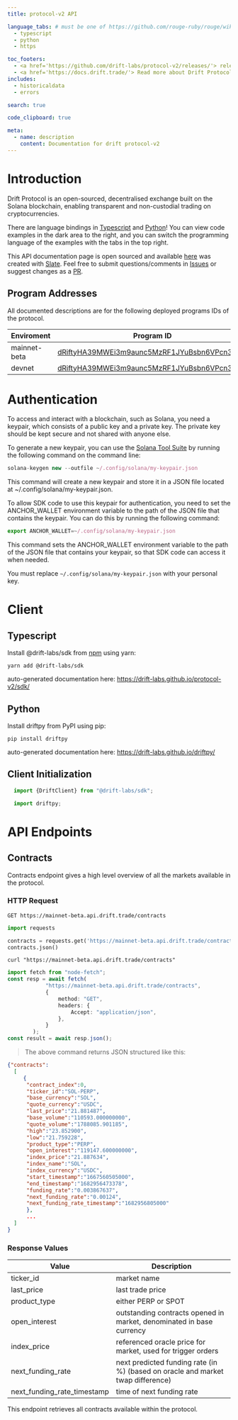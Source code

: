 ```yaml
---
title: protocol-v2 API

language_tabs: # must be one of https://github.com/rouge-ruby/rouge/wiki/List-of-supported-languages-and-lexers
  - typescript
  - python
  - https

toc_footers:
  - <a href='https://github.com/drift-labs/protocol-v2/releases/'> release history </a>
  - <a href='https://docs.drift.trade/'> Read more about Drift Protocol in Archbee</a>
includes:
  - historicaldata
  - errors

search: true

code_clipboard: true

meta:
  - name: description
    content: Documentation for drift protocol-v2
---
```


# Introduction

Drift Protocol is an open-sourced, decentralised exchange built on the Solana blockchain, enabling transparent and non-custodial trading on cryptocurrencies.

There are language bindings in [Typescript](https://github.com/drift-labs/protocol-v2/tree/master/sdk) and [Python](https://github.com/drift-labs/driftpy)! You can view code examples in the dark area to the right, and you can switch the programming language of the examples with the tabs in the top right.

This API documentation page is open sourced and available [here](https://github.com/drift-labs/v2-teacher) was created with [Slate](https://github.com/slatedocs/slate). Feel free to submit questions/comments in [Issues](https://github.com/drift-labs/v2-teacher/issues) or suggest changes as a [PR](https://github.com/drift-labs/v2-teacher/pulls).


## Program Addresses

<aside class="notice">
  All documented descriptions are for the following deployed programs IDs of the protocol.
</aside>

Enviroment | Program ID 
--------- | ------- |
mainnet-beta | [dRiftyHA39MWEi3m9aunc5MzRF1JYuBsbn6VPcn33UH](https://solscan.io/account/dRiftyHA39MWEi3m9aunc5MzRF1JYuBsbn6VPcn33UH)
devnet | [dRiftyHA39MWEi3m9aunc5MzRF1JYuBsbn6VPcn33UH](https://solscan.io/account/dRiftyHA39MWEi3m9aunc5MzRF1JYuBsbn6VPcn33UH?cluster=devnet) 


# Authentication
To access and interact with a blockchain, such as Solana, you need a keypair, which consists of a public key and a private key. The private key should be kept secure and not shared with anyone else.

To generate a new keypair, you can use the [Solana Tool Suite](https://docs.solana.com/cli/install-solana-cli-tools) by running the following command on the command line:

```typescript
solana-keygen new --outfile ~/.config/solana/my-keypair.json
```

This command will create a new keypair and store it in a JSON file located at ~/.config/solana/my-keypair.json.

To allow SDK code to use this keypair for authentication, you need to set the ANCHOR_WALLET environment variable to the path of the JSON file that contains the keypair. You can do this by running the following command:

```typescript
export ANCHOR_WALLET=~/.config/solana/my-keypair.json
```

This command sets the ANCHOR_WALLET environment variable to the path of the JSON file that contains your keypair, so that SDK code can access it when needed.

<aside class="notice">
  You must replace <code>~/.config/solana/my-keypair.json</code> with your personal key.
</aside>

# Client

## Typescript
Install @drift-labs/sdk from [npm](https://www.npmjs.com/package/@drift-labs/sdk) using yarn:

`yarn add @drift-labs/sdk`

auto-generated documentation here: https://drift-labs.github.io/protocol-v2/sdk/

## Python
Install driftpy from PyPI using pip:

`pip install driftpy`

auto-generated documentation here: https://drift-labs.github.io/driftpy/

## Client Initialization

```typescript
  import {DriftClient} from "@drift-labs/sdk";
```
```python
  import driftpy;
```

# API Endpoints

## Contracts
Contracts endpoint gives a high level overview of all the markets available in the protocol.

### HTTP Request
`GET https://mainnet-beta.api.drift.trade/contracts`


```python
import requests

contracts = requests.get('https://mainnet-beta.api.drift.trade/contracts')
contracts.json()
```

```https
curl "https://mainnet-beta.api.drift.trade/contracts"
```

```typescript
import fetch from "node-fetch";
const resp = await fetch(
            "https://mainnet-beta.api.drift.trade/contracts",
            {
                method: "GET",
                headers: {
                    Accept: "application/json",
                },
            }
        );
const result = await resp.json();
```

> The above command returns JSON structured like this:

```json
{"contracts":
  [
     {
      "contract_index":0,
      "ticker_id":"SOL-PERP",
      "base_currency":"SOL",
      "quote_currency":"USDC",
      "last_price":"21.881487",
      "base_volume":"110593.000000000",
      "quote_volume":"1788085.901185",
      "high":"23.852900",
      "low":"21.759228",
      "product_type":"PERP",
      "open_interest":"119147.600000000",
      "index_price":"21.887634",
      "index_name":"SOL",
      "index_currency":"USDC",
      "start_timestamp":"1667560505000",
      "end_timestamp":"1682956473378",
      "funding_rate":"0.003867637",
      "next_funding_rate":"0.00124",
      "next_funding_rate_timestamp":"1682956805000"
      },
      ...
  ]
}
```

### Response Values

Value | Description
--------- | -----------
ticker_id | market name
last_price | last trade price
product_type | either PERP or SPOT
open_interest | outstanding contracts opened in market, denominated in base currency
index_price | referenced oracle price for market, used for trigger orders
next_funding_rate | next predicted funding rate (in %) (based on oracle and market twap difference)
next_funding_rate_timestamp | time of next funding rate


This endpoint retrieves all contracts available within the protocol.